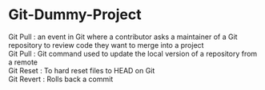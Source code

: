 # Git-Dummy-Project

Git Pull : an event in Git where a contributor asks a maintainer of a Git repository to review code they want to merge into a project <br />
Git Pull : Git command used to update the local version of a repository from a remote <br />
Git Reset : To hard reset files to HEAD on Git  <br />
Git Revert : Rolls  back a commit <br />

